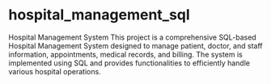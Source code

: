 # hospital_management_sql

Hospital Management System
This project is a comprehensive SQL-based Hospital Management System designed to manage patient, doctor, and staff information, appointments, medical records, and billing. The system is implemented using SQL and provides functionalities to efficiently handle various hospital operations.
